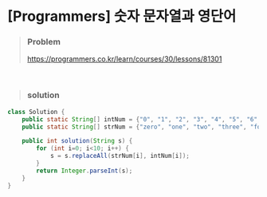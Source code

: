 # [Programmers] 숫자 문자열과 영단어

> ### Problem
>
> https://programmers.co.kr/learn/courses/30/lessons/81301

<br>

> ### solution

```java
class Solution {
    public static String[] intNum = {"0", "1", "2", "3", "4", "5", "6", "7", "8", "9"};
    public static String[] strNum = {"zero", "one", "two", "three", "four", "five", "six", "seven", "eight", "nine"};

    public int solution(String s) {
        for (int i=0; i<10; i++) {
            s = s.replaceAll(strNum[i], intNum[i]);
        }
        return Integer.parseInt(s);
    }
}
```
